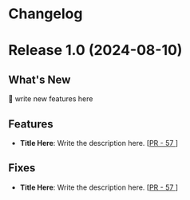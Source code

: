 # Changelog

# Release 1.0 (2024-08-10)

## What's New 
 :star2: write new features here

## Features
-  **Title Here**: Write the description here. [[PR - 57 ](https://github.com/BryanAM/sajeon/pull/57)]
## Fixes
-  **Title Here**: Write the description here. [[PR - 57 ](https://github.com/BryanAM/sajeon/pull/57)]
  




